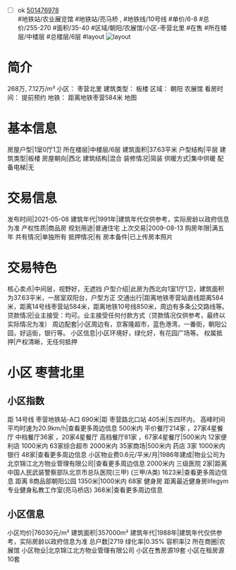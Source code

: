 - [ ] ok [501476978](https://bj.5i5j.com/ershoufang/501476978.html)  
 #地铁站/农业展览馆 #地铁站/亮马桥 ,  #地铁线/10号线
#单价/6-8 #总价/255-270 #面积/35-40   #区域/朝阳/农展馆/小区-枣营北里 #在售 #所在楼层/中楼层 #总楼层/6层 #layout 
![layout](http://image2a.5i5j.com/bdir/layout/241057.jpg_P5.jpg) 
# 简介 
 268万,  7.12万/m² 
小区： 枣营北里
建筑类型： 板楼
区域： 朝阳 农展馆
看房时间： 提前预约
地铁： 距离地铁枣营584米 地图
# 基本信息 
 房屋户型|1室0厅1卫
所在楼层|中楼层/6层
建筑面积|37.63平米
户型结构|平层
建筑类型|板楼
房屋朝向|西北
建筑结构|混合
装修情况|简装
供暖方式|集中供暖
配备电梯|无
# 交易信息 
 发布时间|2021-05-08
建筑年代|1991年|建筑年代仅供参考，实际房龄以政府信息为准
产权性质|商品房
规划用途|普通住宅
上次交易|2009-08-13
购房年限|满五年
共有情况|单独所有
抵押情况|有
房本备件|已上传房本照片
# 交易特色 
 核心卖点|中间层，视野好，无遮挡
户型介绍|此房为西北向1室1厅1卫，建筑面积为37.63平米，一居室双阳台，户型方正
交通出行|距离地铁枣营站直线距离584米，距离14号线枣营站584米，距离地铁10号线850米，周边有多条公交路线等。
贷款情况|业主接受：均可。业主接受任何付款方式（贷款情况仅供参考，最终以实际情况为准）
周边配套|小区周边有，京客隆超市，蓝色港湾，一番街，朝阳公园，好运街，银行等。
小区信息|小区环境好，绿化好，有花园广场等。
权属抵押|产权清晰，无任何抵押
# 小区 枣营北里
## 小区指数 
 距 14号线 枣营地铁站-A口 690米|距 枣营路北口站 405米|东四环内， 高峰时间平均时速为20.9km/h|查看更多周边信息
500米内 平价餐厅214家 ，27家4星餐厅
中档餐厅36家 ，20家4星餐厅
高档餐厅81家 ，67家4星餐厅|500米内 12家便利店
1000米内 63家综合超市
2000米内 35家商场|500米内 药店 3家
1000米内 银行 48家|查看更多周边信息
小区物业费0.6元/平米/月|1986年建成|物业公司为北京锦江北方物业管理有限公司|查看更多周边信息
2000米内 三级医院 2家|距离 中国人民武装警察部队北京市总队医院(三甲) (三甲/A类) 1623米|查看更多周边信息
距离 8商品部朝阳公园 1350米|1000米内 68家 健身房
距离最近健身房lifegym专业健身私教工作室(亮马桥店) 368米|查看更多周边信息
## 小区信息 
 小区均价|76030元/m²
建筑面积|357000m²
建筑年代|1988年|建筑年代仅供参考，实际房龄以政府信息为准
总户数|2719
绿化率|0.35%
容积率|2
所在商圈|农展馆
小区物业|北京锦江北方物业管理有限公司
小区在售房源19套
小区在租房源10套
